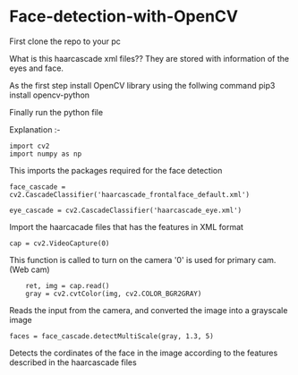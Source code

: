 # Face-detection-with-OpenCV

First clone the repo to your pc

What is this haarcascade xml files??
    They are stored with information of the eyes and face.
    
As the first step install OpenCV library using the follwing command
    pip3 install opencv-python
    
Finally run the python file

Explanation :-

```
import cv2
import numpy as np
```
This imports the packages required for the face detection

```
face_cascade = cv2.CascadeClassifier('haarcascade_frontalface_default.xml')

eye_cascade = cv2.CascadeClassifier('haarcascade_eye.xml')
```
Import the haarcacade files that has the features in XML format

```
cap = cv2.VideoCapture(0)
```
This function is called to turn on the camera '0' is used for primary cam. (Web cam)

```
    ret, img = cap.read()
    gray = cv2.cvtColor(img, cv2.COLOR_BGR2GRAY)
```
Reads the input from the camera, and converted the image into a grayscale image

```
faces = face_cascade.detectMultiScale(gray, 1.3, 5)
```
Detects the cordinates of the face in the image according to the features described in the haarcascade files





    
